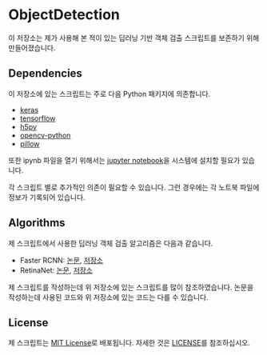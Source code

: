# ObjectDetection

이 저장소는 제가 사용해 본 적이 있는 딥러닝 기반 객체 검출 스크립트를 보존하기 위해 만들어졌습니다.

## Dependencies

이 저장소에 있는 스크립트는 주로 다음 Python 패키지에 의존합니다.

- [keras](https://github.com/fchollet/keras)
- [tensorflow](https://github.com/tensorflow/tensorflow)
- [h5py](https://github.com/h5py/h5py)
- [opencv-python](https://github.com/skvark/opencv-python)
- [pillow](https://github.com/python-pillow/Pillow)

또한 ipynb 파일을 열기 위해서는 [jupyter notebook](https://jupyter.org/)을 시스템에 설치할 필요가 있습니다.

각 스크립트 별로 추가적인 의존이 필요할 수 있습니다. 그런 경우에는 각 노트북 파일에 정보가 기록되어 있습니다.

## Algorithms

제 스크립트에서 사용한 딥러닝 객체 검출 알고리즘은 다음과 같습니다.

- Faster RCNN: [논문](https://arxiv.org/abs/1506.01497), [저장소](https://github.com/yhenon/keras-frcnn)
- RetinaNet: [논문](https://arxiv.org/abs/1708.02002), [저장소](https://github.com/fizyr/keras-retinanet)

제 스크립트를 작성하는데 위 저장소에 있는 스크립트를 많이 참조하였습니다. 논문을 작성하는데 사용된 코드와 위 저장소에 있는 코드는 다를 수 있습니다.

## License

제 스크립트는 [MIT License](https://opensource.org/licenses/MIT)로 배포됩니다. 자세한 것은 [LICENSE](https://github.com/dasolyn/ObjectDetection/blob/master/LICENSE)를 참조하십시오.
